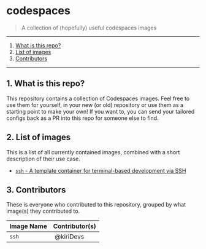 # codespaces

> A collection of (hopefully) useful codespaces images

---

1. [What is this repo?](#1-what-is-this-repo)
2. [List of images](#2-list-of-images)
3. [Contributors](#3-contributors)

---

## 1. What is this repo?

This repository contains a collection of Codespaces images.
Feel free to use them for yourself, in your new (or old) repository or use them as a starting point to make your own!
If you want to, you can send your tailored configs back as a PR into this repo for someone else to find.

## 2. List of images

This is a list of all currently contained images, combined with a short description of their use case.

- [`ssh` - A template container for terminal-based development via SSH](/ssh/README.md)

## 3. Contributors

These is everyone who contributed to this repository, grouped by what image(s) they contributed to.

Image Name | Contributor(s)
--- | ---
`ssh` | @kiriDevs